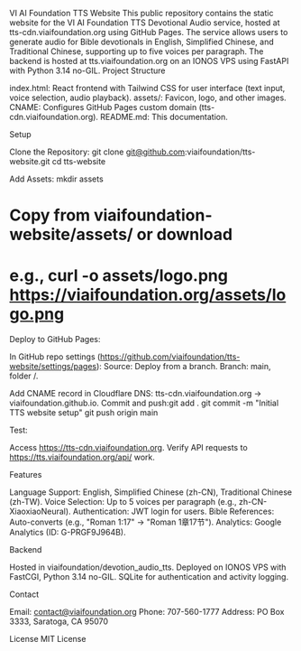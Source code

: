 VI AI Foundation TTS Website
This public repository contains the static website for the VI AI Foundation TTS Devotional Audio service, hosted at tts-cdn.viaifoundation.org using GitHub Pages. The service allows users to generate audio for Bible devotionals in English, Simplified Chinese, and Traditional Chinese, supporting up to five voices per paragraph. The backend is hosted at tts.viaifoundation.org on an IONOS VPS using FastAPI with Python 3.14 no-GIL.
Project Structure

index.html: React frontend with Tailwind CSS for user interface (text input, voice selection, audio playback).
assets/: Favicon, logo, and other images.
CNAME: Configures GitHub Pages custom domain (tts-cdn.viaifoundation.org).
README.md: This documentation.

Setup

Clone the Repository:
git clone git@github.com:viaifoundation/tts-website.git
cd tts-website


Add Assets:
mkdir assets
# Copy from viaifoundation-website/assets/ or download
# e.g., curl -o assets/logo.png https://viaifoundation.org/assets/logo.png


Deploy to GitHub Pages:

In GitHub repo settings (https://github.com/viaifoundation/tts-website/settings/pages):
Source: Deploy from a branch.
Branch: main, folder /.


Add CNAME record in Cloudflare DNS: tts-cdn.viaifoundation.org → viaifoundation.github.io.
Commit and push:git add .
git commit -m "Initial TTS website setup"
git push origin main




Test:

Access https://tts-cdn.viaifoundation.org.
Verify API requests to https://tts.viaifoundation.org/api/ work.



Features

Language Support: English, Simplified Chinese (zh-CN), Traditional Chinese (zh-TW).
Voice Selection: Up to 5 voices per paragraph (e.g., zh-CN-XiaoxiaoNeural).
Authentication: JWT login for users.
Bible References: Auto-converts (e.g., "Roman 1:17" → "Roman 1章17节").
Analytics: Google Analytics (ID: G-PRGF9J964B).

Backend

Hosted in viaifoundation/devotion_audio_tts.
Deployed on IONOS VPS with FastCGI, Python 3.14 no-GIL.
SQLite for authentication and activity logging.

Contact

Email: contact@viaifoundation.org
Phone: 707-560-1777
Address: PO Box 3333, Saratoga, CA 95070

License
MIT License